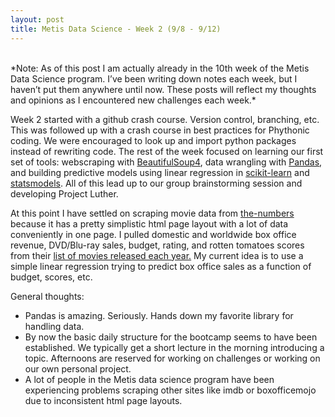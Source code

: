 ```yaml
---
layout: post
title: Metis Data Science - Week 2 (9/8 - 9/12)
---
```

<br>
*Note: As of this post I am actually already in the 10th week of the Metis Data Science program. I’ve been writing down notes each week, but I haven’t put them anywhere until now. These posts will reflect my thoughts and opinions as I encountered new challenges each week.*


Week 2 started with a github crash course. Version control, branching, etc. This was followed up with a crash course in best practices for Phythonic coding. We were encouraged to look up and import python packages instead of rewriting code. The rest of the week focused on learning our first set of tools: webscraping with [BeautifulSoup4](http://www.crummy.com/software/BeautifulSoup/), data wrangling with [Pandas](http://pandas.pydata.org), and building predictive models using linear regression in [scikit-learn](http://scikit-learn.org/stable/) and [statsmodels](http://statsmodels.sourceforge.net). All of this lead up to our group brainstorming session and developing Project Luther.

At this point I have settled on scraping movie data from [the-numbers](http://www.the-numbers.com) because it has a pretty simplistic html page layout with a lot of data conveniently in one page. I pulled domestic and worldwide box office revenue, DVD/Blu-ray sales, budget, rating, and rotten tomatoes scores from their [list of movies released each year.](http://www.the-numbers.com/movies/year/2014) My current idea is to use a simple linear regression trying to predict box office sales as a function of budget, scores, etc.

General thoughts:

* Pandas is amazing. Seriously. Hands down my favorite library for handling data.
* By now the basic daily structure for the bootcamp seems to have been established. We typically get a short lecture in the morning introducing a topic. Afternoons are reserved for working on challenges or working on our own personal project.
* A lot of people in the Metis data science program have been experiencing problems scraping other sites like imdb or boxofficemojo due to inconsistent html page layouts.
